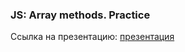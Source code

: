 ### JS: Array methods. Practice
Ссылка на презентацию: [презентация](https://github.com/ait-tr/cohort37.1/blob/main/front_end/lesson_19/JS_Array_methods_Practice.pdf)